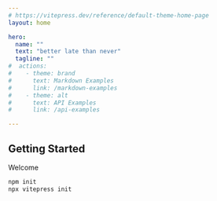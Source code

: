 ```yaml
---
# https://vitepress.dev/reference/default-theme-home-page
layout: home

hero:
  name: ""
  text: "better late than never"
  tagline: ""
#  actions:
#    - theme: brand
#      text: Markdown Examples
#      link: /markdown-examples
#    - theme: alt
#      text: API Examples
#      link: /api-examples

---
```


## Getting Started

Welcome

```sh
npm init
npx vitepress init
```